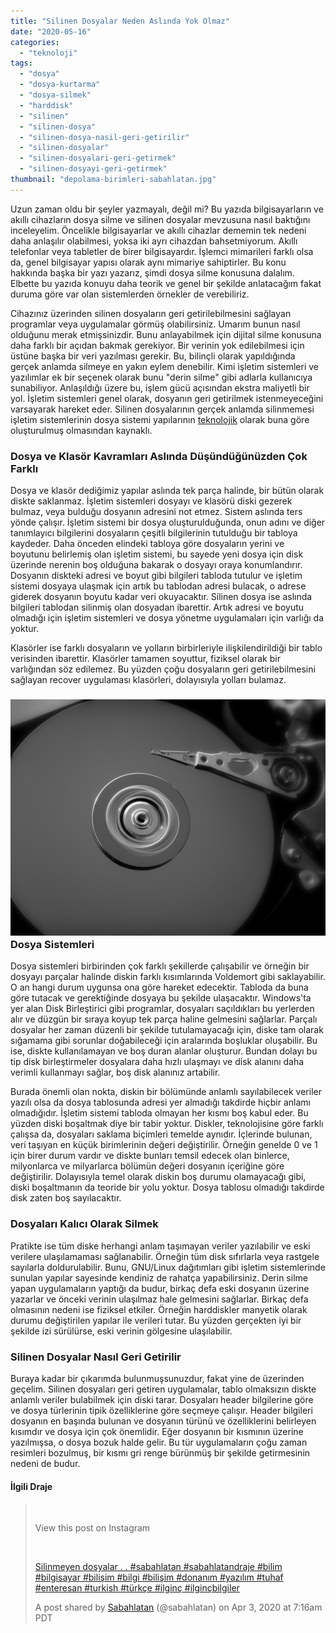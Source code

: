 ```yaml
---
title: "Silinen Dosyalar Neden Aslında Yok Olmaz"
date: "2020-05-16"
categories: 
  - "teknoloji"
tags: 
  - "dosya"
  - "dosya-kurtarma"
  - "dosya-silmek"
  - "harddisk"
  - "silinen"
  - "silinen-dosya"
  - "silinen-dosya-nasil-geri-getirilir"
  - "silinen-dosyalar"
  - "silinen-dosyalari-geri-getirmek"
  - "silinen-dosyayi-geri-getirmek"
thumbnail: "depolama-birimleri-sabahlatan.jpg"
---
```


Uzun zaman oldu bir şeyler yazmayalı, değil mi? Bu yazıda bilgisayarların ve akıllı cihazların dosya silme ve silinen dosyalar mevzusuna nasıl baktığını inceleyelim. Öncelikle bilgisayarlar ve akıllı cihazlar dememin tek nedeni daha anlaşılır olabilmesi, yoksa iki ayrı cihazdan bahsetmiyorum. Akıllı telefonlar veya tabletler de birer bilgisayardır. İşlemci mimarileri farklı olsa da, genel bilgisayar yapısı olarak aynı mimariye sahiptirler. Bu konu hakkında başka bir yazı yazarız, şimdi dosya silme konusuna dalalım. Elbette bu yazıda konuyu daha teorik ve genel bir şekilde anlatacağım fakat duruma göre var olan sistemlerden örnekler de verebiliriz.

Cihazınız üzerinden silinen dosyaların geri getirilebilmesini sağlayan programlar veya uygulamalar görmüş olabilirsiniz. Umarım bunun nasıl olduğunu merak etmişsinizdir. Bunu anlayabilmek için dijital silme konusuna daha farklı bir açıdan bakmak gerekiyor. Bir verinin yok edilebilmesi için üstüne başka bir veri yazılması gerekir. Bu, bilinçli olarak yapıldığında gerçek anlamda silmeye en yakın eylem denebilir. Kimi işletim sistemleri ve yazılımlar ek bir seçenek olarak bunu "derin silme" gibi adlarla kullanıcıya sunabiliyor. Anlaşıldığı üzere bu, işlem gücü açısından ekstra maliyetli bir yol. İşletim sistemleri genel olarak, dosyanın geri getirilmek istenmeyeceğini varsayarak hareket eder. Silinen dosyalarının gerçek anlamda silinmemesi işletim sistemlerinin dosya sistemi yapılarının [teknolojik](https://sabahlatan.com/blog/kategori/teknoloji/) olarak buna göre oluşturulmuş olmasından kaynaklı.

### Dosya ve Klasör Kavramları Aslında Düşündüğünüzden Çok Farklı

Dosya ve klasör dediğimiz yapılar aslında tek parça halinde, bir bütün olarak diskte saklanmaz. İşletim sistemleri dosyayı ve klasörü diski gezerek bulmaz, veya bulduğu dosyanın adresini not etmez. Sistem aslında ters yönde çalışır. İşletim sistemi bir dosya oluşturulduğunda, onun adını ve diğer tanımlayıcı bilgilerini dosyaların çeşitli bilgilerinin tutulduğu bir tabloya kaydeder. Daha önceden elindeki tabloya göre dosyaların yerini ve boyutunu belirlemiş olan işletim sistemi, bu sayede yeni dosya için disk üzerinde nerenin boş olduğuna bakarak o dosyayı oraya konumlandırır. Dosyanın diskteki adresi ve boyut gibi bilgileri tabloda tutulur ve işletim sistemi dosyaya ulaşmak için artık bu tablodan adresi bulacak, o adrese giderek dosyanın boyutu kadar veri okuyacaktır. Silinen dosya ise aslında bilgileri tablodan silinmiş olan dosyadan ibarettir. Artık adresi ve boyutu olmadığı için işletim sistemleri ve dosya yönetme uygulamaları için varlığı da yoktur.

Klasörler ise farklı dosyaların ve yolların birbirleriyle ilişkilendirildiği bir tablo verisinden ibarettir. Klasörler tamamen soyuttur, fiziksel olarak bir varlığından söz edilemez. Bu yüzden çoğu dosyaların geri getirilebilmesini sağlayan recover uygulaması klasörleri, dolayısıyla yolları bulamaz.

### ![Harddisk üzerinden silinen dosyalar](images/harddisk-sabahlatan-scaled.jpg)Dosya Sistemleri

Dosya sistemleri birbirinden çok farklı şekillerde çalışabilir ve örneğin bir dosyayı parçalar halinde diskin farklı kısımlarında Voldemort gibi saklayabilir. O an hangi durum uygunsa ona göre hareket edecektir. Tabloda da buna göre tutacak ve gerektiğinde dosyaya bu şekilde ulaşacaktır. Windows'ta yer alan Disk Birleştirici gibi programlar, dosyaları saçıldıkları bu yerlerden alır ve düzgün bir sıraya koyup tek parça haline gelmesini sağlarlar. Parçalı dosyalar her zaman düzenli bir şekilde tutulamayacağı için, diske tam olarak sığamama gibi sorunlar doğabileceği için aralarında boşluklar oluşabilir. Bu ise, diskte kullanılamayan ve boş duran alanlar oluşturur. Bundan dolayı bu tip disk birleştirmeler dosyalara daha hızlı ulaşmayı ve disk alanını daha verimli kullanmayı sağlar, boş disk alanınız artabilir.

Burada önemli olan nokta, diskin bir bölümünde anlamlı sayılabilecek veriler yazılı olsa da dosya tablosunda adresi yer almadığı takdirde hiçbir anlamı olmadığıdır. İşletim sistemi tabloda olmayan her kısmı boş kabul eder. Bu yüzden diski boşaltmak diye bir tabir yoktur. Diskler, teknolojisine göre farklı çalışsa da, dosyaları saklama biçimleri temelde aynıdır. İçlerinde bulunan, veri taşıyan en küçük birimlerinin değeri değiştirilir. Örneğin genelde 0 ve 1 için birer durum vardır ve diskte bunları temsil edecek olan binlerce, milyonlarca ve milyarlarca bölümün değeri dosyanın içeriğine göre değiştirilir. Dolayısıyla temel olarak diskin boş durumu olamayacağı gibi, diski boşaltmanın da teoride bir yolu yoktur. Dosya tablosu olmadığı takdirde disk zaten boş sayılacaktır.

### Dosyaları Kalıcı Olarak Silmek

Pratikte ise tüm diske herhangi anlam taşımayan veriler yazılabilir ve eski verilere ulaşılamaması sağlanabilir. Örneğin tüm disk sıfırlarla veya rastgele sayılarla doldurulabilir. Bunu, GNU/Linux dağıtımları gibi işletim sistemlerinde sunulan yapılar sayesinde kendiniz de rahatça yapabilirsiniz. Derin silme yapan uygulamaların yaptığı da budur, birkaç defa eski dosyanın üzerine yazarlar ve önceki verinin ulaşılmaz hale gelmesini sağlarlar. Birkaç defa olmasının nedeni ise fiziksel etkiler. Örneğin harddiskler manyetik olarak durumu değiştirilen yapılar ile verileri tutar. Bu yüzden gerçekten iyi bir şekilde izi sürülürse, eski verinin gölgesine ulaşılabilir.

### Silinen Dosyalar Nasıl Geri Getirilir

Buraya kadar bir çıkarımda bulunmuşsunuzdur, fakat yine de üzerinden geçelim. Silinen dosyaları geri getiren uygulamalar, tablo olmaksızın diskte anlamlı veriler bulabilmek için diski tarar. Dosyaları header bilgilerine göre ve dosya türlerinin tipik özelliklerine göre seçmeye çalışır. Header bilgileri dosyanın en başında bulunan ve dosyanın türünü ve özelliklerini belirleyen kısımdır ve dosya için çok önemlidir. Eğer dosyanın bir kısmının üzerine yazılmışsa, o dosya bozuk halde gelir. Bu tür uygulamaların çoğu zaman resimleri bozulmuş, bir kısmı gri renge bürünmüş bir şekilde getirmesinin nedeni de budur.

#### İlgili Draje

>  
> 
> View this post on Instagram
> 
>  
> 
> [Silinmeyen dosyalar . . #sabahlatan #sabahlatandraje #bilim #bilgisayar #bilişim #bilgi #bilişim #donanım #yazılım #tuhaf #enteresan #turkish #türkçe #ilginç #ilginçbilgiler](https://www.instagram.com/p/B-hZFqrh4sN/?utm_source=ig_embed&utm_campaign=loading)
> 
> A post shared by [Sabahlatan](https://www.instagram.com/sabahlatan/?utm_source=ig_embed&utm_campaign=loading) (@sabahlatan) on Apr 3, 2020 at 7:16am PDT

<script async src="//www.instagram.com/embed.js"></script>
